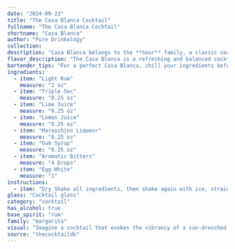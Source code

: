 ```yaml
---
date: "2024-09-23"
title: "The Casa Blanca Cocktail"
fullname: "The Casa Blanca Cocktail"
shortname: "Casa Blanca"
author: "Pure Drinkology"
collection:
description: "Casa Blanca belongs to the **Sour** family, a classic cocktail style known for its tart, tangy profile.  While its origin isn't definitively documented, its composition suggests a Caribbean influence, likely emerging in the early 20th century. "
flavor_description: "The Casa Blanca is a refreshing and balanced cocktail.  The light rum provides a smooth, mellow sweetness, while the triple sec adds a bright citrus zest. Lime juice lends a tart tang, balancing the sweetness. A hint of cherry from the maraschino liqueur adds a subtle complexity, rounding out the flavor profile. "
bartender_tips: "For a perfect Casa Blanca, chill your ingredients beforehand. Use fresh lime juice for optimal flavor. Shake vigorously with ice to ensure proper dilution and a frosty, refreshing drink. Strain into a chilled coupe glass. Don't skimp on the Maraschino liqueur; it adds a delightful complexity. Garnish with a lime wheel for a touch of elegance. "
ingredients:
  - item: "Light Rum"
    measure: "2 oz"
  - item: "Triple Sec"
    measure: "0.25 oz"
  - item: "Lime Juice"
    measure: "0.25 oz"
  - item: "Lemon Juice"
    measure: "0.25 oz"
  - item: "Maraschino Liqueur"
    measure: "0.25 oz"
  - item: "Gum Syrup"
    measure: "0.25 oz"
  - item: "Aromatic Bitters"
    measure: "4 Drops"
  - item: "Egg White"
    measure: "1"
instructions:
  - item: "Dry Shake all ingredients, then shake again with ice, strain into a cocktail glass, and serve."
glass: "Cocktail glass"
category: "cocktail"
has_alcohol: true
base_spirit: "rum"
family: "margarita"
visual: "Imagine a cocktail that evokes the vibrancy of a sun-drenched Caribbean beach. **Casa Blanca**, a harmonious blend of **light rum**, **triple sec**, **lime juice**, and **maraschino liqueur**, shimmers in a frosted glass. The base is a pale golden hue, hinting at the sweetness of the rum and triple sec. A vibrant, lime-green rim, achieved with a touch of sugar and lime juice, contrasts beautifully with the golden center.  The surface is crowned with a delicate, fluffy cloud of maraschino cherry foam, adding a touch of playful pink to the composition.  The entire cocktail is an ode to the tropics, promising a sweet and tart taste experience that leaves a lingering memory of sunshine and island breezes. "
source: "thecocktaildb"
---
```


